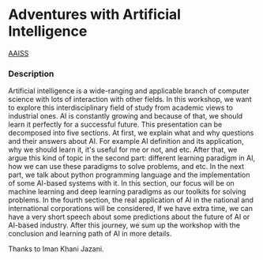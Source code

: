 # Adventures with Artificial Intelligence

[AAISS](http://aaiss.ceit.aut.ac.ir)  

### Description
Artificial intelligence is a wide-ranging and applicable branch of computer science with lots of interaction with other fields. In this workshop, we want to explore this interdisciplinary field of study from academic views to industrial ones. AI is constantly growing and because of that, we should learn it perfectly for a successful future. This presentation can be decomposed into five sections. At first, we explain what and why questions and their answers about AI. For example AI definition and its application, why we should learn it, it's useful for me or not, and etc. After that, we argue this kind of topic in the second part: different learning paradigm in AI, how we can use these paradigms to solve problems, and etc. In the next part, we talk about python programming language and the implementation of some AI-based systems with it. In this section, our focus will be on machine learning and deep learning paradigms as our toolkits for solving problems. In the fourth section, the real application of AI in the national and international corporations will be considered, If we have extra time, we can have a very short speech about some predictions about the future of AI or AI-based industry. After this journey, we sum up the workshop with the conclusion and learning path of AI in more details.

Thanks to Iman Khani Jazani.
